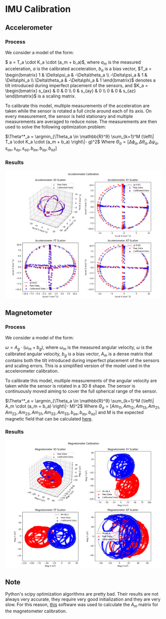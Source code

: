 # IMU Calibration

## Accelerometer

### Process

We consider a model of the form: 

$ a = T_a \cdot K_a \cdot (a_m + b_a)$, where $a_m$ is the measured acceleration, $a$ is the calibrated acceleration, $b_a$ is a bias vector, $T_a = \begin{bmatrix}  1 & \Delta\psi_a & -\Delta\theta_a \\ -\Delta\psi_a & 1 & \Delta\phi_a \\ \Delta\theta_a & -\Delta\phi_a & 1 \end{bmatrix}$ denotes a tilt introduced during imperfect placement of the sensors, and $K_a = \begin{bmatrix} s_{ax} & 0 & 0 \\ 0 & s_{ay} & 0 \\ 0 & 0 & s_{az} \end{bmatrix}$ is a scaling matrix.

To calibrate this model, multiple measurements of the acceleration are taken while the sensor is rotated a full circle around each of its axis. On every measurement, the sensor is held stationary and multiple measurements are averaged to reduce noise. The measurements are then used to solve the following optimization problem:

$\Theta^*_a = \argmin_{\Theta_a \in \mathbb{R}^9} \sum_{k=1}^M (\left\| T_a \cdot K_a \cdot (a_m + b_a) \right\|- g)^2$
Where $\Theta_a = [\Delta\phi_a, \Delta\theta_a, \Delta\psi_a, s_{ax}, s_{ay}, s_{az}, b_{ax}, b_{ay}, b_{az}]$

### Results

![Accelerometer Calibration](img/Accelerometer%20Calibration.png)

## Magnetometer

### Process

We consider a model of the form:

$\omega = A_g \cdot (\omega_m + b_g)$, where $\omega_m$ is the measured angular velocity, $\omega$ is the calibrated angular velocity, $b_g$ is a bias vector, $A_m$ is a dense matrix that contains both the tilt introduced during imperfect placement of the sensors and scaling errors. This is a simplified version of the model used in the accelerometer calibration.

To calibrate this model, multiple measurements of the angular velocity are taken while the sensor is rotated in a 3D 8 shape. The sensor is continuously moved aiming to cover the full spherical range of the sensor. 

$\Theta^*_a = \argmin_{\Theta_a \in \mathbb{R}^9} \sum_{k=1}^M (\left\| A_m \cdot (a_m + b_a) \right\|- M)^2$
Where $\Theta_a = [Am_{11}, Am_{12}, Am_{13}, Am_{21}, Am_{22}, Am_{23}, Am_{31}, Am_{32}, Am_{33}, b_{ax}, b_{ay}, b_{az}]$ and M is the expected magnetic field that can be calculated [here](https://www.ngdc.noaa.gov/geomag/calculators/magcalc.shtml#igrfwmm).

### Results

![Magnetometer Calibration](img/Magnetometer%20Calibration.png)

## Note

Python's scipy optimization algorithms are pretty bad. Their results are not always very accurate, they require very good initialization and they are very slow. For this reason, [this](https://www.navsparkforum.com.tw/viewtopic.php?t=1673) software was used to calculate the $A_m$ matrix for the magnetometer calibration.
